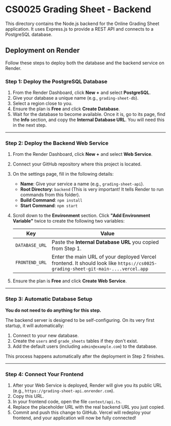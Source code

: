 
# CS0025 Grading Sheet - Backend

This directory contains the Node.js backend for the Online Grading Sheet application. It uses Express.js to provide a REST API and connects to a PostgreSQL database.

## Deployment on Render

Follow these steps to deploy both the database and the backend service on Render.

### Step 1: Deploy the PostgreSQL Database

1.  From the Render Dashboard, click **New +** and select **PostgreSQL**.
2.  Give your database a unique name (e.g., `grading-sheet-db`).
3.  Select a region close to you.
4.  Ensure the plan is **Free** and click **Create Database**.
5.  Wait for the database to become available. Once it is, go to its page, find the **Info** section, and copy the **Internal Database URL**. You will need this in the next step.

---

### Step 2: Deploy the Backend Web Service

1.  From the Render Dashboard, click **New +** and select **Web Service**.
2.  Connect your GitHub repository where this project is located.
3.  On the settings page, fill in the following details:
    *   **Name**: Give your service a name (e.g., `grading-sheet-api`).
    *   **Root Directory**: `backend` (This is very important! It tells Render to run commands from this folder).
    *   **Build Command**: `npm install`
    *   **Start Command**: `npm start`
4.  Scroll down to the **Environment** section. Click **"Add Environment Variable"** twice to create the following two variables:

    | Key            | Value                                                              |
    | -------------- | ------------------------------------------------------------------ |
    | `DATABASE_URL` | Paste the **Internal Database URL** you copied from Step 1.        |
    | `FRONTEND_URL` | Enter the main URL of your deployed Vercel frontend. It should look like `https://cs0025-grading-sheet-git-main-....vercel.app` |

5.  Ensure the plan is **Free** and click **Create Web Service**.

---

### Step 3: Automatic Database Setup

**You do not need to do anything for this step.**

The backend server is designed to be self-configuring. On its very first startup, it will automatically:
1.  Connect to your new database.
2.  Create the `users` and `grade_sheets` tables if they don't exist.
3.  Add the default users (including `admin@example.com`) to the database.

This process happens automatically after the deployment in Step 2 finishes.

---

### Step 4: Connect Your Frontend

1.  After your Web Service is deployed, Render will give you its public URL (e.g., `https://grading-sheet-api.onrender.com`).
2.  Copy this URL.
3.  In your frontend code, open the file `context/api.ts`.
4.  Replace the placeholder URL with the real backend URL you just copied.
5.  Commit and push this change to GitHub. Vercel will redeploy your frontend, and your application will now be fully connected!